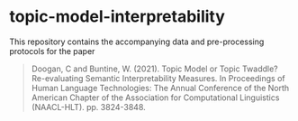 # topic-model-interpretability
This repository contains the accompanying data and pre-processing protocols for the paper 

>Doogan, C and Buntine, W. (2021). Topic Model or Topic Twaddle? Re-evaluating Semantic Interpretability Measures. In Proceedings of Human Language Technologies: The Annual Conference of the North American Chapter of the Association for Computational Linguistics (NAACL-HLT). pp. 3824-3848.
